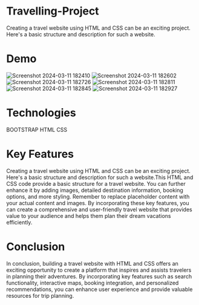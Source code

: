 # Travelling-Project
Creating a travel website using HTML and CSS can be an exciting project. Here's a basic structure and description for such a website.

# Demo

![Screenshot 2024-03-11 182410](https://github.com/Mayakuntlaanitha/Travelling-Project/assets/156880599/8ee007af-b27f-4c77-8d4c-8de28d5d4579)
![Screenshot 2024-03-11 182602](https://github.com/Mayakuntlaanitha/Travelling-Project/assets/156880599/539054ec-6286-4f6b-a072-292100d1668a)
![Screenshot 2024-03-11 182726](https://github.com/Mayakuntlaanitha/Travelling-Project/assets/156880599/2cbbeca4-28c9-4fbb-b5e2-137b4a9c65e8)
![Screenshot 2024-03-11 182811](https://github.com/Mayakuntlaanitha/Travelling-Project/assets/156880599/e8a672d6-09c6-4ec8-8847-485e9539557c)
![Screenshot 2024-03-11 182845](https://github.com/Mayakuntlaanitha/Travelling-Project/assets/156880599/ba186e40-ae0e-4647-b003-14d72a9d99bd)
![Screenshot 2024-03-11 182927](https://github.com/Mayakuntlaanitha/Travelling-Project/assets/156880599/82cb91e4-928c-4003-9241-9c513aa17d7d)


# Technologies
BOOTSTRAP HTML CSS

# Key Features
Creating a travel website using HTML and CSS can be an exciting project. Here's a basic structure and description for such a website.This HTML and CSS code provide a basic structure for a travel website. You can further enhance it by adding images, detailed destination information, booking options, and more styling. Remember to replace placeholder content with your actual content and images.
By incorporating these key features, you can create a comprehensive and user-friendly travel website that provides value to your audience and helps them plan their dream vacations efficiently.

# Conclusion
In conclusion, building a travel website with HTML and CSS offers an exciting opportunity to create a platform that inspires and assists travelers in planning their adventures. By incorporating key features such as search functionality, interactive maps, booking integration, and personalized recommendations, you can enhance user experience and provide valuable resources for trip planning.
